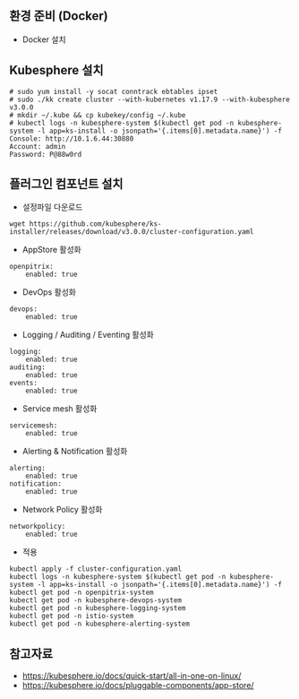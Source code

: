 
## 환경 준비 (Docker)
- Docker 설치

## Kubesphere 설치
```
# sudo yum install -y socat conntrack ebtables ipset
# sudo ./kk create cluster --with-kubernetes v1.17.9 --with-kubesphere v3.0.0
# mkdir ~/.kube && cp kubekey/config ~/.kube
# kubectl logs -n kubesphere-system $(kubectl get pod -n kubesphere-system -l app=ks-install -o jsonpath='{.items[0].metadata.name}') -f
Console: http://10.1.6.44:30880
Account: admin
Password: P@88w0rd
```

## 플러그인 컴포넌트 설치
- 설정파일 다운로드
```
wget https://github.com/kubesphere/ks-installer/releases/download/v3.0.0/cluster-configuration.yaml
```
- AppStore 활성화
```
openpitrix:
    enabled: true    
```
- DevOps 활성화
```
devops:
    enabled: true
```
- Logging / Auditing / Eventing 활성화
```
logging:
    enabled: true
auditing:
    enabled: true 
events:
    enabled: true     
```
- Service mesh 활성화
```
servicemesh:
    enabled: true 
```
- Alerting & Notification 활성화
```
alerting:
    enabled: true 
notification:
    enabled: true
```
- Network Policy 활성화
```
networkpolicy:
    enabled: true 
```
- 적용 
```
kubectl apply -f cluster-configuration.yaml    
kubectl logs -n kubesphere-system $(kubectl get pod -n kubesphere-system -l app=ks-install -o jsonpath='{.items[0].metadata.name}') -f
kubectl get pod -n openpitrix-system
kubectl get pod -n kubesphere-devops-system
kubectl get pod -n kubesphere-logging-system
kubectl get pod -n istio-system
kubectl get pod -n kubesphere-alerting-system
```

## 참고자료
- https://kubesphere.io/docs/quick-start/all-in-one-on-linux/
- https://kubesphere.io/docs/pluggable-components/app-store/
